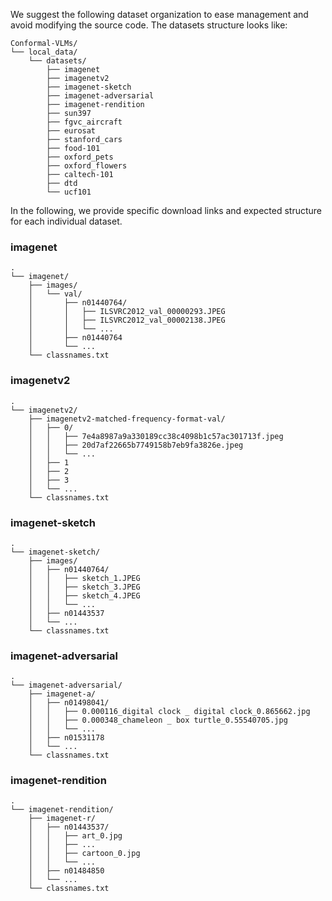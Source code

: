 We suggest the following dataset organization to ease management and avoid modifying the source code.
The datasets structure looks like:

```
Conformal-VLMs/
└── local_data/
    └── datasets/
        ├── imagenet
        ├── imagenetv2
        ├── imagenet-sketch
        ├── imagenet-adversarial
        ├── imagenet-rendition
        ├── sun397
        ├── fgvc_aircraft
        ├── eurosat
        ├── stanford_cars
        ├── food-101
        ├── oxford_pets
        ├── oxford_flowers
        ├── caltech-101
        ├── dtd
        └── ucf101
```

In the following, we provide specific download links and expected structure for each individual dataset.

### imagenet

```
.
└── imagenet/
    ├── images/
    │   └── val/
    │       ├── n01440764/
    │       │   ├── ILSVRC2012_val_00000293.JPEG
    │       │   ├── ILSVRC2012_val_00002138.JPEG
    │       │   └── ...
    │       ├── n01440764
    │       └── ...
    └── classnames.txt
```

### imagenetv2

```
.
└── imagenetv2/
    ├── imagenetv2-matched-frequency-format-val/
    │   ├── 0/
    │   │   ├── 7e4a8987a9a330189cc38c4098b1c57ac301713f.jpeg
    │   │   ├── 20d7af22665b7749158b7eb9fa3826e.jpeg
    │   │   └── ...
    │   ├── 1
    │   ├── 2
    │   ├── 3
    │   └── ...
    └── classnames.txt
```

### imagenet-sketch

```
.
└── imagenet-sketch/
    ├── images/
    │   ├── n01440764/
    │   │   ├── sketch_1.JPEG
    │   │   ├── sketch_3.JPEG
    │   │   ├── sketch_4.JPEG
    │   │   └── ...
    │   ├── n01443537
    │   └── ...
    └── classnames.txt
```

### imagenet-adversarial

```
.
└── imagenet-adversarial/
    ├── imagenet-a/
    │   ├── n01498041/
    │   │   ├── 0.000116_digital clock _ digital clock_0.865662.jpg
    │   │   ├── 0.000348_chameleon _ box turtle_0.55540705.jpg
    │   │   └── ...
    │   ├── n01531178
    │   └── ...
    └── classnames.txt
```

### imagenet-rendition

```
.
└── imagenet-rendition/
    ├── imagenet-r/
    │   ├── n01443537/
    │   │   ├── art_0.jpg
    │   │   ├── ...
    │   │   ├── cartoon_0.jpg
    │   │   └── ...
    │   ├── n01484850
    │   └── ...
    └── classnames.txt
```
